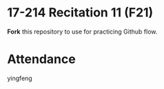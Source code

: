 # 17-214 Recitation 11 (F21)
**Fork** this repository to use for practicing Github flow.

# Attendance
yingfeng